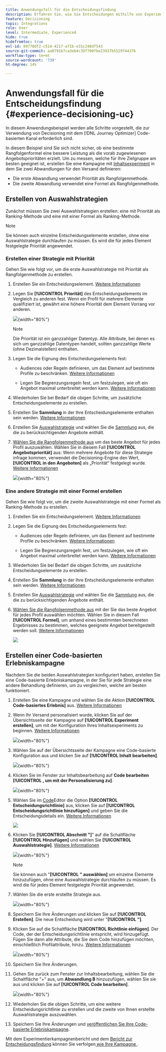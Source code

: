 ```yaml
---
title: Anwendungsfall für die Entscheidungsfindung
description: Erfahren Sie, wie Sie Entscheidungen mithilfe von Experimenten mit dem Code-basierten Kanal erstellen.
feature: Decisioning
topic: Integrations
role: User
level: Intermediate, Experienced
hide: true
hidefromtoc: true
exl-id: 09770df2-c514-4217-a71b-e31c248df543
source-git-commit: aa0791b7ca3eb4c39f700fbe23937b5529f44376
workflow-type: tm+mt
source-wordcount: '739'
ht-degree: 14%

---
```


# Anwendungsfall für die Entscheidungsfindung {#experience-decisioning-uc}

In diesem Anwendungsbeispiel werden alle Schritte vorgestellt, die zur Verwendung von Decisioning mit dem [!DNL Journey Optimizer] Code-basierten Kanal erforderlich sind.

In diesem Beispiel sind Sie sich nicht sicher, ob eine bestimmte Rangfolgenformel eine bessere Leistung als die vorab zugewiesenen Angebotsprioritäten erzielt. Um zu messen, welche für Ihre Zielgruppe am besten geeignet ist, erstellen Sie eine Kampagne mit [Inhaltsexperiment](../content-management/content-experiment.md) in dem Sie zwei Abwandlungen für den Versand definieren:

* Die erste Abwandlung verwendet Priorität als Rangfolgenmethode.
* Die zweite Abwandlung verwendet eine Formel als Rangfolgenmethode.

## Erstellen von Auswahlstrategien

Zunächst müssen Sie zwei Auswahlstrategien erstellen: eine mit Priorität als Ranking-Methode und eine mit einer Formel als Ranking-Methode.

>[!NOTE]
>
>Sie können auch einzelne Entscheidungselemente erstellen, ohne eine Auswahlstrategie durchlaufen zu müssen. Es wird die für jedes Element festgelegte Priorität angewendet.

### Erstellen einer Strategie mit Priorität

Gehen Sie wie folgt vor, um die erste Auswahlstrategie mit Priorität als Rangfolgenmethode zu erstellen.

1. Erstellen Sie ein Entscheidungselement. [Weitere Informationen](items.md)

1. Legen Sie **[!UICONTROL Priorität]** des Entscheidungselements im Vergleich zu anderen fest. Wenn ein Profil für mehrere Elemente qualifiziert ist, gewährt eine höhere Priorität dem Element Vorrang vor anderen.

   ![](assets/exd-uc-item-priority.png){width="80%"}

   >[!NOTE]
   >
   >Die Priorität ist ein ganzzahliger Datentyp. Alle Attribute, bei denen es sich um ganzzahlige Datentypen handelt, sollten ganzzahlige Werte (ohne Dezimalstellen) enthalten.

1. Legen Sie die Eignung des Entscheidungselements fest:

   * Audiences oder Regeln definieren, um das Element auf bestimmte Profile zu beschränken. [Weitere Informationen](items.md#eligibility)

   * Legen Sie Begrenzungsregeln fest, um festzulegen, wie oft ein Angebot maximal unterbreitet werden kann. [Weitere Informationen](items.md#capping)

1. Wiederholen Sie bei Bedarf die obigen Schritte, um zusätzliche Entscheidungselemente zu erstellen.

1. Erstellen Sie **Sammlung** in der Ihre Entscheidungselemente enthalten sein werden. [Weitere Informationen](collections.md)

1. Erstellen Sie [Auswahlstrategie](selection-strategies.md#create-selection-strategy) und wählen Sie die [Sammlung](collections.md) aus, die die zu berücksichtigenden Angebote enthält.

1. [Wählen Sie die Rangfolgenmethode aus](#select-ranking-method) um das beste Angebot für jedes Profil auszuwählen. Wählen Sie in diesem Fall **[!UICONTROL Angebotspriorität]** aus: Wenn mehrere Angebote für diese Strategie infrage kommen, verwendet die Decisioning-Engine den Wert, **[!UICONTROL in den Angeboten]** als „Priorität“ festgelegt wurde. [Weitere Informationen](selection-strategies.md#offer-priority)

   ![](assets/exd-uc-strategy-priority.png){width="80%"}

### Eine andere Strategie mit einer Formel erstellen

Gehen Sie wie folgt vor, um die zweite Auswahlstrategie mit einer Formel als Ranking-Methode zu erstellen.

1. Erstellen Sie ein Entscheidungselement. [Weitere Informationen](items.md)

   <!--Do you need to set the same **[!UICONTROL Priority]** as for the first decision item, or it won't be considered at all?-->

1. Legen Sie die Eignung des Entscheidungselements fest:

   * Audiences oder Regeln definieren, um das Element auf bestimmte Profile zu beschränken. [Weitere Informationen](items.md#eligibility)

   * Legen Sie Begrenzungsregeln fest, um festzulegen, wie oft ein Angebot maximal unterbreitet werden kann. [Weitere Informationen](items.md#capping)

1. Wiederholen Sie bei Bedarf die obigen Schritte, um zusätzliche Entscheidungselemente zu erstellen.

1. Erstellen Sie **Sammlung** in der Ihre Entscheidungselemente enthalten sein werden. [Weitere Informationen](collections.md)

1. Erstellen Sie [Auswahlstrategie](selection-strategies.md#create-selection-strategy) und wählen Sie die [Sammlung](collections.md) aus, die die zu berücksichtigenden Angebote enthält.

1. [Wählen Sie die Rangfolgenmethode aus](#select-ranking-method) mit der Sie das beste Angebot für jedes Profil auswählen möchten. Wählen Sie in diesem Fall **[!UICONTROL Formel]**, um anhand eines bestimmten berechneten Ergebnisses zu bestimmen, welches geeignete Angebot bereitgestellt werden soll. [Weitere Informationen](selection-strategies.md#ranking-formula)

   ![](assets/exd-uc-strategy-formula.png)

## Erstellen einer Code-basierten Erlebniskampagne

<!--To present the best dynamic offer and experience to your visitors on your website or mobile app, add a decision policy to a code-based campaign.

Define two delivery treatments each containing a different decision policy.-->

Nachdem Sie die beiden Auswahlstrategien konfiguriert haben, erstellen Sie eine Code-basierte Erlebniskampagne, in der Sie für jede Strategie eine andere Behandlung definieren, um zu vergleichen, welche am besten funktioniert.

1. Erstellen Sie eine Kampagne und wählen Sie die Aktion **[!UICONTROL Code-basiertes Erlebnis]** aus. [Weitere Informationen](../code-based/create-code-based.md)

1. Wenn Ihr Versand personalisiert wurde, klicken Sie auf der Übersichtsseite der Kampagne auf **[!UICONTROL Experiment erstellen]**, um mit der Konfiguration Ihres Inhaltsexperiments zu beginnen. [Weitere Informationen](../content-management/content-experiment.md)

   ![](assets/exd-uc-create-experiment.png){width="80%"}

1. Wählen Sie auf der Übersichtsseite der Kampagne eine Code-basierte Konfiguration aus und klicken Sie auf **[!UICONTROL Inhalt bearbeiten]**.

   ![](assets/exd-uc-edit-cbe-content.png){width="80%"}

1. Klicken Sie im Fenster zur Inhaltsbearbeitung auf **Code bearbeiten** **[!UICONTROL , um mit der Personalisierung zu]**.

   ![](assets/exd-uc-experiment-treatment-a.png){width="80%"}

1. Wählen Sie im [Code](../code-based/create-code-based.md#edit-code)Editor die Option **[!UICONTROL Entscheidungsrichtlinie]** aus, klicken Sie auf **[!UICONTROL Entscheidungsrichtlinie hinzufügen]** und geben Sie die Entscheidungsdetails ein. [Weitere Informationen](create-decision.md#add)

   ![](assets/decision-code-based-create.png)

1. Klicken Sie **[!UICONTROL Abschnitt &quot;]**&quot; auf die Schaltfläche **[!UICONTROL Hinzufügen]** und wählen Sie **[!UICONTROL Auswahlstrategie]**. [Weitere Informationen](create-decision.md#select)

   ![](assets/decision-code-based-strategy-sequence.png){width="80%"}

   >[!NOTE]
   >
   >Sie können auch &quot;**[!UICONTROL &quot; auswählen]** um einzelne Elemente hinzuzufügen, ohne eine Auswahlstrategie durchlaufen zu müssen. Es wird die für jedes Element festgelegte Priorität angewendet.

1. Wählen Sie die erste erstellte Strategie aus.

   ![](assets/exd-uc-experiment-strategy-priority.png){width="80%"}

1. Speichern Sie Ihre Änderungen und klicken Sie auf **[!UICONTROL Erstellen]**. Die neue Entscheidung wird unter &quot;**[!UICONTROL &quot;]**.

1. Klicken Sie auf die Schaltfläche **[!UICONTROL Richtlinie einfügen]**. Der Code, der der Entscheidungsrichtlinie entspricht, wird hinzugefügt. Fügen Sie dann alle Attribute, die Sie dem Code hinzufügen möchten, einschließlich Profilattribute, hinzu. [Weitere Informationen](create-decision.md#use-decision-policy)

   ![](assets/exd-uc-experiment-insert-policy.png){width="80%"}

1. Speichern Sie Ihre Änderungen.

1. Gehen Sie zurück zum Fenster zur Inhaltsbearbeitung, wählen Sie die Schaltfläche &quot;+&quot; aus, um **Abwandlung B** hinzuzufügen, wählen Sie sie aus und klicken Sie auf **[!UICONTROL Code bearbeiten]**.

   ![](assets/exd-uc-experiment-treatment-b.png){width="80%"}

1. Wiederholen Sie die obigen Schritte, um eine weitere Entscheidungsrichtlinie zu erstellen und die zweite von Ihnen erstellte Auswahlstrategie auszuwählen. <!--Do you need to create exactly the same content to compare only the ranking method?-->

1. Speichern Sie Ihre Änderungen und [veröffentlichen Sie Ihre Code-basierte Erlebniskampagne](../code-based/publish-code-based.md).

Mit dem Experimentierkampagnenbericht und dem [Bericht zur Entscheidungsfindung](../reports/campaign-global-report-cja-experimentation.md) können Sie verfolgen[ wie Ihre Kampagne ](cja-reporting.md). <!--TBC how to check which treatment performs best-->